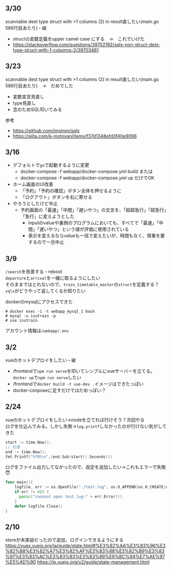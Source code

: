## 3/30
scannable dest type struct with >1 columns (2) in result直したい(main.go 586行目あたり)・破
 - structの変数定義をupper camel case にする　→　これでいけた
 - https://stackoverflow.com/questions/39702192/sqlx-non-struct-dest-type-struct-with-1-columns-2/39703481

## 3/23
scannable dest type struct with >1 columns (2) in result直したい(main.go 586行目あたり)　→　だめでした
- 変数宣言見直し
- type見直し
- 念のためSQL叩いてみる

参考
- https://github.com/jmoiron/sqlx
- https://qiita.com/k-motoyan/items/f37d1348efd3f40e9096

## 3/16
- デフォルトで`go`で起動するように変更
  - docker-compose -f webapp/docker-compose.yml build または
  - docker-compose -f webapp/docker-compose.yml up だけでOK
- ホーム画面のUI改善
  - 「予約」「予約の確認」ボタン全体を押せるように
  - 「ログアウト」ボタンを右に寄せる
- やろうとしたけど中止
  - 予約画面の「最速」「中間」「遅いやつ」の文言を、「超超急行」「超急行」「急行」に変えようとした
    - inputのvalueや裏側のプログラムにおいても、すべてで「最速」「中間」「遅いやつ」という値が評価に使用されている
    - 表示を変えるならvalueも一括で変えたいが、時間もなく、慎重を要するので一旦中止

## 3/9
`/search`を改善する・reboot  
`departure`と`arrival`を一緒に取るようにしたい  
そのままではとれないので、`train_timetable_master`の`struct`を定義する？  
`sqlx`がどうやって返してくるか知りたい  

dockerのmysqlにアクセスできた  
```  
# docker exec -i -t webapp_mysql_1 bash
# mysql -u isutrain -p
# use isutrain  
```
アカウント情報は`/webapp/.env`

## 3/2
vueのホットデプロイをしたい・破
 - /frontendで`npm run serve`を叩いてシンプルにvueサーバーを立てる。`docker up`で`npm run serve`したい
 - /frontendで`docker build -t vue-dev .`イメージはできたっぽい
 - docker-conposeに足すだけではだめっぽい？

## 2/24
vueのホットデプロイをしたい→nodeを立てれば行けそう？次回やる  
ログを仕込んでみる。しかし失敗→`log.printf`しなかったのが行けない気がしてきた
```go
start := time.Now();
// 処理
end := time.Now();
fmt.Printf("%f秒\n",(end.Sub(start)).Seconds())
```
ログをファイル出力してなかったので、設定を追加したい→これもエラーで失敗😇
```go
func main(){
    logfile, err := os.OpenFile("./test.log", os.O_APPEND|os.O_CREATE|os.O_WRONLY, 0666)
    if err != nil {
      panic("cannnot open test.log:" + err.Error())
    }
    defer logfile.Close()
}
```

## 2/10
storeが未実装だったので追加、ログインできるようにする  
https://vuex.vuejs.org/ja/guide/state.html#%E3%82%AA%E3%83%96%E3%82%B8%E3%82%A7%E3%82%AF%E3%83%88%E3%82%B9%E3%83%97%E3%83%AC%E3%83%83%E3%83%89%E6%BC%94%E7%AE%97%E5%AD%90
https://jp.vuejs.org/v2/guide/state-management.html

